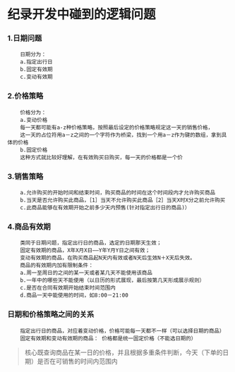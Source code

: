 纪录开发中碰到的逻辑问题
=======================

### 1.日期问题
		日期分为：
		a.指定出行日
		b.固定有效期
		c.变动有效期

### 2.价格策略
		价格分为：
		a.变动价格
		每一天都可能有a-z种价格策略，按照最后设定的价格策略规定这一天的销售价格，
		这一天的占位符用a－z之间的一个字符作为桥梁，找到一个用a－z作为键的数组，拿到具体的价格
		b.固定价格
		这种方式就比较好理解，在有效购买日购买，每一天的价格都是一个价

### 3.销售策略
		a.允许购买的开始时间和结束时间，购买商品的时间在这个时间段内才允许购买商品
		b.当天是否允许购买此商品，［1］当天不允许购买此商品［2］当天X时X分之前允许购买
        c.此商品能够在有效期开始之前多少天内预售(针对指定出行日的商品)）

### 4.商品有效期
		类同于日期问题，指定出行日的商品，选定的日期那天生效；
		固定有效期的商品，X年X月X日——Y年Y月Y日之间有效；
		变动有效期的商品，在购买商品起N天内有效或者N天后生效N＋X天后失效。
		商品的有效期内加有限制条件：
		a.周一至周日的之间的某一天或者某几天不能使用该商品 
		b.一年中的哪些天不能使用（以日历的形式展现，最后按第几天形成展示规则）
		c.是否在合同有效期开始结束时间范围内 
		d.商品一天中能使用的时间，如8:00－21:00

### 日期和价格策略之间的关系
		指定出行日的商品，对应着变动价格，价格可能每一天都不一样（可以选择日期的商品）
		固定有效期和变动有效期的商品： 价格都是统一固定价格（不能选日期的）

> 核心既查询商品在某一日的价格，并且根据多重条件判断，今天（下单的日期）是否在可销售的时间内范围内
